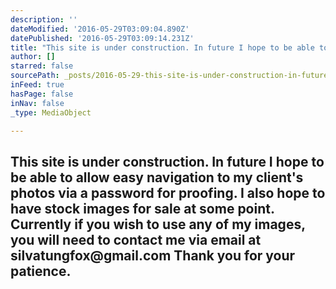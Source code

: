 ```yaml
---
description: ''
dateModified: '2016-05-29T03:09:04.890Z'
datePublished: '2016-05-29T03:09:14.231Z'
title: "This site is under construction. In future I hope to be able to allow easy navigation to my client's photos via a password for proofing. I also hope to have stock images for sale at some point. Currently if you wish to use any of my images, you will need to contact me via email at silvatungfox@gmail.com Thank you for your patience."
author: []
starred: false
sourcePath: _posts/2016-05-29-this-site-is-under-construction-in-future-i-hope-to-be-able.md
inFeed: true
hasPage: false
inNav: false
_type: MediaObject

---
```

<article style=""><h1>This site is under construction. In future I hope to be able to allow easy navigation to my client's photos via a password for proofing. I also hope to have stock images for sale at some point. Currently if you wish to use any of my images, you will need to contact me via email at silvatungfox@gmail.com Thank you for your patience.</h1></article>